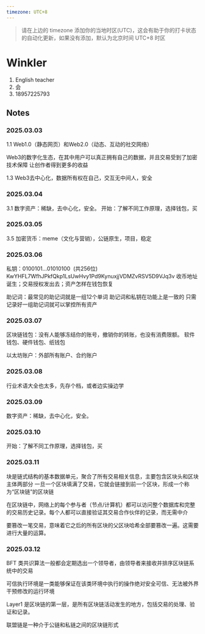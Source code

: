 ```yaml
---
timezone: UTC+8
---
```


> 请在上边的 timezone 添加你的当地时区(UTC)，这会有助于你的打卡状态的自动化更新，如果没有添加，默认为北京时间 UTC+8 时区


# Winkler

1. English teacher
2. 会
3. 18957225793

## Notes

<!-- Content_START -->


### 2025.03.03

1.1
Web1.0（静态网页）和Web2.0（动态、互动的社交网络）

Web3的数字化生态，在其中用户可以真正拥有自己的数据，并且交易受到了加密技术保障
让创作者得到更多的收益

1.3
Web3去中心化，数据所有权在自己，交互无中间人，安全

### 2025.03.04

3.1
数字资产：稀缺，去中心化，安全。
开始：了解不同工作原理，选择钱包，买

### 2025.03.05

3.5
加密货币：meme（文化与营销），公链原生，项目，稳定

### 2025.03.06

私钥：0100101…01010100  (共256位)
KwYHFL7WfhJPkfQkp1LsUwHvy1Pd9KynuxjjVDMZvRSV5D9VJq3v
收币地址诞生；交易授权发出去；资产怎样在钱包恢复

助记词：最常见的助记词就是一组12个单词
助记词和私钥在功能上是一致的
只需记录好一组助记词就可以掌控所有资产

### 2025.03.07

区块链钱包：没有人能够冻结你的账号，撤销你的转账，也没有消费限额。
软件钱包、硬件钱包、纸钱包

以太坊账户：外部所有账户、合约账户


### 2025.03.08
行业术语大全也太多，先存个档，或者边实操边学

### 2025.03.09

数字资产：稀缺，去中心化，安全。

### 2025.03.10
开始：了解不同工作原理，选择钱包，买

### 2025.03.11
块是链式结构的基本数据单元，聚合了所有交易相关信息，主要包含区块头和区块主体两部分
一旦一个区块填满了交易，它就会链接到前一个区块，形成一个称为“区块链”的区块链

在区块链中，网络上的每个参与者（节点/计算机）都可以访问整个数据库和完整的交易历史记录。每个人都可以直接验证其交易合作伙伴的记录，而无需中介

要篡改一笔交易，意味着它之后的所有区块的父区块哈希全部要篡改一遍。这需要进行大量的运算。

### 2025.03.12
BFT 类共识算法一般都会定期选出一个领导者，由领导者来接收并排序区块链系统中的交易

可信执行环境是一类能够保证在该类环境中执行的操作绝对安全可信、无法被外界干预修改的运行环境

Layer1 是区块链的第一层，是所有区块链活动发生的地方，包括交易的处理、验证和记录。

联盟链是一种介于公链和私链之间的区块链形式


<!-- Content_END -->
